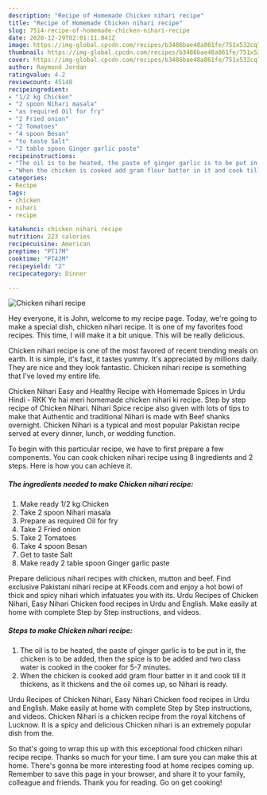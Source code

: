 ```yaml
---
description: "Recipe of Homemade Chicken nihari recipe"
title: "Recipe of Homemade Chicken nihari recipe"
slug: 7514-recipe-of-homemade-chicken-nihari-recipe
date: 2020-12-29T02:01:11.041Z
image: https://img-global.cpcdn.com/recipes/b3486bae48a861fe/751x532cq70/chicken-nihari-recipe-recipe-main-photo.jpg
thumbnail: https://img-global.cpcdn.com/recipes/b3486bae48a861fe/751x532cq70/chicken-nihari-recipe-recipe-main-photo.jpg
cover: https://img-global.cpcdn.com/recipes/b3486bae48a861fe/751x532cq70/chicken-nihari-recipe-recipe-main-photo.jpg
author: Raymond Jordan
ratingvalue: 4.2
reviewcount: 45148
recipeingredient:
- "1/2 kg Chicken"
- "2 spoon Nihari masala"
- "as required Oil for fry"
- "2 Fried onion"
- "2 Tomatoes"
- "4 spoon Besan"
- "to taste Salt"
- "2 table spoon Ginger garlic paste"
recipeinstructions:
- "The oil is to be heated, the paste of ginger garlic is to be put in it, the chicken is to be added, then the spice is to be added and two class water is cooked in the cooker for 5-7 minutes."
- "When the chicken is cooked add gram flour batter in it and cook till it thickens, as it thickens and the oil comes up, so Nihari is ready."
categories:
- Recipe
tags:
- chicken
- nihari
- recipe

katakunci: chicken nihari recipe 
nutrition: 223 calories
recipecuisine: American
preptime: "PT17M"
cooktime: "PT42M"
recipeyield: "2"
recipecategory: Dinner

---
```



![Chicken nihari recipe](https://img-global.cpcdn.com/recipes/b3486bae48a861fe/751x532cq70/chicken-nihari-recipe-recipe-main-photo.jpg)

Hey everyone, it is John, welcome to my recipe page. Today, we're going to make a special dish, chicken nihari recipe. It is one of my favorites food recipes. This time, I will make it a bit unique. This will be really delicious.

Chicken nihari recipe is one of the most favored of recent trending meals on earth. It is simple, it's fast, it tastes yummy. It's appreciated by millions daily. They are nice and they look fantastic. Chicken nihari recipe is something that I've loved my entire life.

Chicken Nihari Easy and Healthy Recipe with Homemade Spices in Urdu Hindi - RKK Ye hai meri homemade chicken nihari ki recipe. Step by step recipe of Chicken Nihari. Nihari Spice recipe also given with lots of tips to make that Authentic and traditional Nihari is made with Beef shanks overnight. Chicken Nihari is a typical and most popular Pakistan recipe served at every dinner, lunch, or wedding function.


To begin with this particular recipe, we have to first prepare a few components. You can cook chicken nihari recipe using 8 ingredients and 2 steps. Here is how you can achieve it.

<!--inarticleads1-->

##### The ingredients needed to make Chicken nihari recipe:

1. Make ready 1/2 kg Chicken
1. Take 2 spoon Nihari masala
1. Prepare as required Oil for fry
1. Take 2 Fried onion
1. Take 2 Tomatoes
1. Take 4 spoon Besan
1. Get to taste Salt
1. Make ready 2 table spoon Ginger garlic paste


Prepare delicious nihari recipes with chicken, mutton and beef. Find exclusive Pakistani nihari recipe at KFoods.com and enjoy a hot bowl of thick and spicy nihari which infatuates you with its. Urdu Recipes of Chicken Nihari, Easy Nihari Chicken food recipes in Urdu and English. Make easily at home with complete Step by Step instructions, and videos. 

<!--inarticleads2-->

##### Steps to make Chicken nihari recipe:

1. The oil is to be heated, the paste of ginger garlic is to be put in it, the chicken is to be added, then the spice is to be added and two class water is cooked in the cooker for 5-7 minutes.
1. When the chicken is cooked add gram flour batter in it and cook till it thickens, as it thickens and the oil comes up, so Nihari is ready.


Urdu Recipes of Chicken Nihari, Easy Nihari Chicken food recipes in Urdu and English. Make easily at home with complete Step by Step instructions, and videos. Chicken Nihari is a chicken recipe from the royal kitchens of Lucknow. It is a spicy and delicious Chicken nihari is an extremely popular dish from the. 

So that's going to wrap this up with this exceptional food chicken nihari recipe recipe. Thanks so much for your time. I am sure you can make this at home. There's gonna be more interesting food at home recipes coming up. Remember to save this page in your browser, and share it to your family, colleague and friends. Thank you for reading. Go on get cooking!
